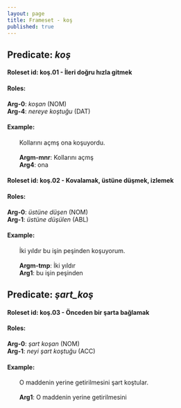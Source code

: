 ```yaml
---
layout: page
title: Frameset - koş
published: true
---
```

<h2>Predicate: <i>koş</i></h2>
<h4>Roleset id: koş.01 - İleri doğru hızla gitmek<br>
<h4>Roles:</h4>
<b>Arg-0</b>: <i>koşan</i>  (NOM) <br>
<b>Arg-4</b>: <i>nereye koştuğu</i>  (DAT) <br>
<h4>Example:</h4>
&emsp;&emsp;Kollarını açmş ona koşuyordu.<br><br>
&emsp;&emsp;<b>Argm-mnr</b>:  Kollarını açmş<br>
&emsp;&emsp;<b>Arg4</b>:  ona<br>

<h4>Roleset id: koş.02 - Kovalamak, üstüne düşmek, izlemek<br>
<h4>Roles:</h4>
<b>Arg-0</b>: <i>üstüne düşen</i>  (NOM) <br>
<b>Arg-1</b>: <i>üstüne düşülen</i>  (ABL) <br>
<h4>Example:</h4>
&emsp;&emsp;İki yıldır bu işin peşinden koşuyorum.<br><br>
&emsp;&emsp;<b>Argm-tmp</b>:  İki yıldır<br>
&emsp;&emsp;<b>Arg1</b>:  bu işin peşinden<br>

<h2>Predicate: <i>şart_koş</i></h2>
<h4>Roleset id: koş.03 - Önceden bir şarta bağlamak<br>
<h4>Roles:</h4>
<b>Arg-0</b>: <i>şart koşan</i>  (NOM) <br>
<b>Arg-1</b>: <i>neyi şart koştuğu</i>  (ACC) <br>
<h4>Example:</h4>
&emsp;&emsp;O maddenin yerine getirilmesini şart koştular.<br><br>
&emsp;&emsp;<b>Arg1</b>:  O maddenin yerine getirilmesini<br>

